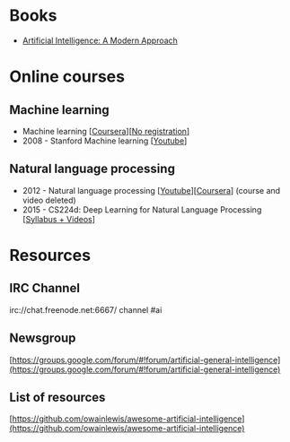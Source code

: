 # Books

- [Artificial Intelligence: A Modern Approach](http://www.amazon.ca/Artificial-Intelligence-Modern-Approach-Edition/dp/0136042597)

# Online courses

## Machine learning

- Machine learning [[Coursera](https://www.coursera.org/learn/machine-learning)][[No registration](https://class.coursera.org/ml-003/lecture)]
- 2008 - Stanford Machine learning [[Youtube](https://www.youtube.com/view_play_list?p=A89DCFA6ADACE599)]

## Natural language processing

- 2012 - Natural language processing [[Youtube](https://www.youtube.com/watch?v=nfoudtpBV68&list=PL4LJlvG_SDpxQAwZYtwfXcQr7kGnl9W93)][[Coursera](https://class.coursera.org/nlp/lecture)] (course and video deleted)
- 2015 - CS224d: Deep Learning for Natural Language Processing [[Syllabus + Videos](http://cs224d.stanford.edu/syllabus.html)]

# Resources

## IRC Channel

irc://chat.freenode.net:6667/ channel #ai

## Newsgroup

[https://groups.google.com/forum/#!forum/artificial-general-intelligence](https://groups.google.com/forum/#!forum/artificial-general-intelligence)

## List of resources

[https://github.com/owainlewis/awesome-artificial-intelligence](https://github.com/owainlewis/awesome-artificial-intelligence)